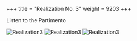 +++
title = "Realization No. 3"
weight = 9203
+++

Listen to the Partimento

![Realization3](/img/FagoNo3realP1.jpg)
![Realization3](/img/FagoNo3realP2.jpg)
![Realization3](/img/FagoNo3realP3.jpg)
